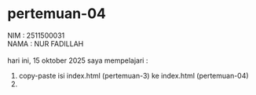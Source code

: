 # pertemuan-04
NIM : 2511500031<br> 
NAMA : NUR FADILLAH<br><br>
hari ini, 15 oktober 2025 saya mempelajari :
<ol>
<li>copy-paste isi index.html (pertemuan-3) ke index.html (pertemuan-04)<li>
<ol>
